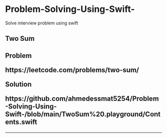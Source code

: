 # Problem-Solving-Using-Swift-
Solve interview problem using swift

<h2>Two Sum<h2> 
  <p><b>Problem</b></p>
  <p>https://leetcode.com/problems/two-sum/<p>
  
  <p><b>Solution</b></p>
  <p>https://github.com/ahmedessmat5254/Problem-Solving-Using-Swift-/blob/main/TwoSum%20.playground/Contents.swift</p>
  
 <hr>
    

